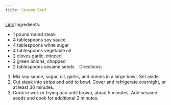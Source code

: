 ```yaml
---
title: Sesame Beef
---
```


[Link](https://www.allrecipes.com/recipe/14679/sesame-beef/)
Ingredients: 
- 1 pound round steak 
- 4 tablespoons soy sauce 
- 4 tablespoons white sugar 
- 4 tablespoons vegetable oil 
- 2 cloves garlic, minced 
- 2 green onions, chopped 
- 2 tablespoons sesame seeds 
 
Directions: 
 
1) Mix soy sauce, sugar, oil, garlic, and onions in a large bowl. Set aside. 
2) Cut steak into strips and add to bowl. Cover and refrigerate overnight, or at least 30 minutes. 
3) Cook in wok or frying pan until brown, about 5 minutes. Add sesame seeds and cook for additional 2 minutes. 
